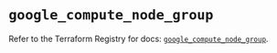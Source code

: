 # `google_compute_node_group`

Refer to the Terraform Registry for docs: [`google_compute_node_group`](https://registry.terraform.io/providers/hashicorp/google/6.23.0/docs/resources/compute_node_group).
